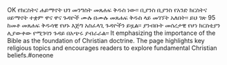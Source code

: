 OK የክርስትና ሐይማኖት ህገ መንግስት መጸሐፍ ቅዱስ ነው፡፡ ቢያንስ ቢያንስ የአንድ ክርስትና ሀይማኖት ተቋም ዋና ዋና ጉዳዮች ሙሉ በሙሉ መጸሐፍ ቅዱስ ላይ መገኘት አለበት፡፡ ይህ ገጽ 95 ከመቶ መጸሐፍ ቅዱሳዊ የሆኑ እጅግ አስፈላጊ ጉዳዮችን ይዟል፡፡ ያንብቡት መሰረታዊ የሆነ ክርስቲያን ሊያውቀው የሚገባን ጉዳይ በአጭሩ ያብራራል፡፡ It emphasizing the importance of the Bible as the foundation of Christian doctrine. The page highlights key religious topics and encourages readers to explore fundamental Christian beliefs.#oneone
